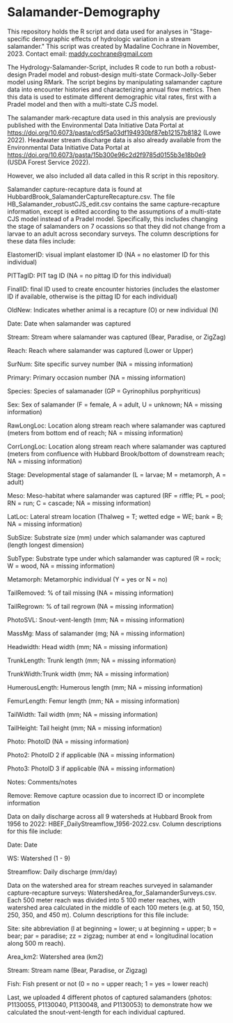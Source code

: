 # Salamander-Demography
This repository holds the R script and data used for analyses in "Stage-specific demographic effects of hydrologic variation in a stream salamander." This script was created by Madaline Cochrane in November, 2023. Contact email: maddy.cochrane@gmail.com

The Hydrology-Salamander-Script, includes R code to run both a robust-design Pradel model and robust-design multi-state Cormack-Jolly-Seber model using RMark. The script begins by manipulating salamander capture data into encounter histories and characterizing annual flow metrics. Then this data is used to estimate different demographic vital rates, first with a Pradel model and then with a multi-state CJS model.

The salamander mark-recapture data used in this analysis are previously published with the Environmental Data Initiative Data Portal at https://doi.org/10.6073/pasta/cd5f5a03df194930bf87eb12157b8182 (Lowe 2022). Headwater stream discharge data is also already available from the Environmental Data Initiative Data Portal at https://doi.org/10.6073/pasta/15b300e96c2d2f9785d0155b3e18b0e9 (USDA Forest Service 2022). 

However, we also included all data called in this R script in this repository. 

Salamander capture-recapture data is found at HubbardBrook_SalamanderCaptureRecapture.csv. The file HB_Salamander_robustCJS_edit.csv contains the same capture-recapture information, except  is edited according to the assumptions of a multi-state CJS model instead of a Pradel model. Specifically, this includes changing the stage of salamanders on 7 ocassions so that they did not change from a larvae to an adult across secondary surveys. The column descriptions for these data files include: 

ElastomerID: visual implant elastomer ID (NA = no elastomer ID for this individual)

PITTagID: PIT tag ID (NA = no pittag ID for this individual)

FinalID: final ID used to create encounter histories (includes the elastomer ID if available, otherwise is the pittag ID for each individual)

OldNew: Indicates whether animal is a recapture (O) or new individual (N)

Date: Date when salamander was captured

Stream: Stream where salamander was captured (Bear, Paradise, or ZigZag)

Reach: Reach where salamander was captured (Lower or Upper)

SurNum: Site specific survey number (NA = missing information)

Primary: Primary occasion number (NA = missing information)

Species: Species of salamanader (GP = Gyrinophilus porphyriticus)

Sex: Sex of salamander (F = female, A = adult, U = unknown; NA = missing information)

RawLongLoc: Location along stream reach where salamander was captured (meters from bottom end of reach; NA = missing information)

CorrLongLoc: Location along stream reach where salamander was captured (meters from confluence with Hubbard Brook/bottom of downstream reach; NA = missing information)

Stage: Developmental stage of salamander (L = larvae; M = metamorph, A = adult)

Meso: Meso-habitat where salamander was captured (RF = riffle; PL = pool; RN = run; C = cascade; NA = missing information)

LatLoc: Lateral stream location (Thalweg = T; wetted edge = WE; bank = B; NA = missing information)

SubSize: Substrate size (mm) under which salamander was captured (length longest dimension)

SubType: Substrate type under which salamander was captured (R = rock; W = wood, NA = missing information)

Metamorph: Metamorphic individual (Y = yes or N = no)

TailRemoved: % of tail missing (NA = missing information)

TailRegrown: % of tail regrown (NA = missing information)

PhotoSVL: Snout-vent-length (mm; NA = missing information)

MassMg: Mass of salamander (mg; NA = missing information)

Headwidth: Head width (mm; NA = missing information)

TrunkLength: Trunk length (mm; NA = missing information)

TrunkWidth:Trunk width (mm; NA = missing information)

HumerousLength: Humerous length (mm; NA = missing information)

FemurLength: Femur length (mm; NA = missing information)

TailWidth: Tail width (mm; NA = missing information)

TailHeight: Tail height (mm; NA = missing information)

Photo: PhotoID (NA = missing information)

Photo2: PhotoID 2 if applicable (NA = missing information)

Photo3: PhotoID 3 if applicable (NA = missing information)

Notes: Comments/notes

Remove: Remove capture ocassion due to incorrect ID or incomplete information



Data on daily discharge across all 9 watersheds at Hubbard Brook from 1956 to 2022: HBEF_DailyStreamflow_1956-2022.csv. Column descriptions for this file include: 

Date: Date

WS: Watershed (1 - 9)

Streamflow: Daily discharge (mm/day)



Data on the watershed area for stream reaches surveyed in salamander capture-recapture surveys: WatershedArea_for_SalamanderSurveys.csv. Each 500 meter reach was divided into 5 100 meter reaches, with watershed area calculated in the middle of each 100 meters (e.g. at 50, 150, 250, 350, and 450 m). Column descriptions for this file include: 

Site: site abbreviation (l at beginning = lower; u at beginning = upper; b = bear; par = paradise; zz = zigzag; number at end = longitudinal location along 500 m reach). 

Area_km2: Watershed area (km2)

Stream: Stream name (Bear, Paradise, or Zigzag)

Fish: Fish present or not (0 = no = upper reach; 1 = yes = lower reach)


Last, we uploaded 4 different photos of captured salamanders (photos: P1130055, P1130040, P1130048, and P1130053) to demonstrate how we calculated the snout-vent-length for each individual captured. 
